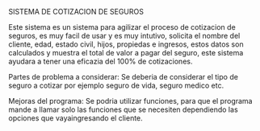 SISTEMA DE COTIZACION DE SEGUROS

Este sistema es un sistema para agilizar el proceso de cotizacion de seguros, es muy facil de usar y es muy intutivo, solicita el nombre del cliente, edad, estado civil, hijos, propiedas e ingresos, estos datos son calculados y muestra el total de valor a pagar del seguro, este sistema ayudara a tener una eficazia del 100% de cotizaciones.

Partes de problema a considerar:
Se deberia de considerar el tipo de seguro a cotizar por ejemplo seguro de vida, seguro medico etc.

Mejoras del programa:
Se podria utilizar funciones, para que el programa mande a llamar solo las funciones que se necesiten dependiendo las opciones que vayaingresando el cliente.